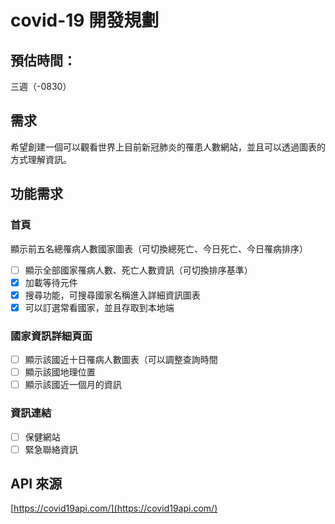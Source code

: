# covid-19 開發規劃

## 預估時間：
三週（-0830）

## 需求
希望創建一個可以觀看世界上目前新冠肺炎的罹患人數網站，並且可以透過圖表的方式理解資訊。

## 功能需求
### 首頁
 顯示前五名總罹病人數國家圖表（可切換總死亡、今日死亡、今日罹病排序）
- [ ] 顯示全部國家罹病人數、死亡人數資訊（可切換排序基準）
- [x] 加載等待元件
- [x] 搜尋功能，可搜尋國家名稱進入詳細資訊圖表
- [x] 可以訂選常看國家，並且存取到本地端

### 國家資訊詳細頁面
- [ ] 顯示該國近十日罹病人數圖表（可以調整查詢時間
- [ ] 顯示該國地理位置
- [ ] 顯示該國近一個月的資訊

### 資訊連結
- [ ] 保健網站
- [ ] 緊急聯絡資訊

## API 來源
[https://covid19api.com/](https://covid19api.com/)
